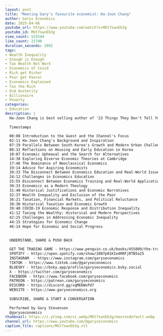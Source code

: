 ```yaml
---
layout: post
title: "Meeting Gary's favourite economist: Ha-Joon Chang"
author: Garys Economics
date: 2025-04-06
youtube_url: https://www.youtube.com/watch?v=MGt7swnEb3g
youtube_id: MGt7swnEb3g
view_count: 525544
like_count: 21786
duration_seconds: 2992
tags:
- Wealth Inequality
- Enough is Enough
- Tax Wealth Not Work
- Economics of Covid
- Rich get Richer
- Poor get Poorer
- Economics Explained
- Tax the Rich
- End Austerity
- Billionaire
- Poverty
categories:
- Education
description: |
  Ha-Joon Chang is best selling author of '23 Things They Don't Tell You About Capitalism'. If you want to understand how our economic system is failing us, this is the economist to study.
  
  Timestamps
  
  00:00 Introduction to the Guest and the Channel's Focus
  02:11 Ha-Joon Chang's Background and Inspiration
  07:19 Parallels Between South Korea's Growth and Modern Urban Challenges
  08:32 Reflections on Housing and Early Education in Korea
  10:07 Economic Upheaval and the Search for Alternatives
  14:38 Exploring Diverse Economic Theories at Cambridge
  17:46 The Dominance of Neoclassical Economics
  19:14 Advice for Aspiring Economists
  20:33 The Disconnect Between Economics Education and Real-World Issues
  24:12 Challenges in Economics Education
  25:55 Disconnect Between Economics Training and Real-World Application
  30:33 Economics as a Modern Theology
  31:40 Historical Justifications and Economic Narratives
  32:37 Wealth Inequality and Exclusion of the Poor
  36:21 Taxation, Financial Markets, and Political Reluctance
  38:30 Historical Taxation and Economic Growth
  39:40 COVID-19 Economic Response and Distribution Inequality
  41:12 Taxing the Wealthy: Historical and Modern Perspectives
  42:25 Challenges in Addressing Economic Inequality
  44:15 Strategies for Economic Change
  46:14 Hope for Economic and Social Progress
  
  
  UNDERSTAND, SHARE & PUSH BACK
  
  GET THE TRADING GAME - https://www.penguin.co.uk/books/455809/the-trading-game-by-stevenson-gary/9781802062731 
  SPOTIFY - https://open.spotify.com/show/2807p01KIe4RRFjRTB5o25
  INSTAGRAM  - https://www.instagram.com/garyseconomics
  TIKTOK - https://www.tiktok.com/@garyseconomics
  BLUESKY - https://bsky.app/profile/garyseconomics.bsky.social
  X - https://twitter.com/garyseconomics
  FACEBOOK - https://www.facebook.com/garyseconomics
  PATREON - https://patreon.com/garyseconomics
  DISCORD - https://discord.gg/vqME6WsPd7
  WEBSITE - https://www.garyseconomics.org
  
  SUBSCRIBE, SHARE & START A CONVERSATION
  
  Performed by Gary Stevenson
  @garyseconomics
thumbnail: https://i.ytimg.com/vi_webp/MGt7swnEb3g/maxresdefault.webp
channel_url: https://www.youtube.com/@garyseconomics
caption_file: captions/MGt7swnEb3g.vtt
---
```

